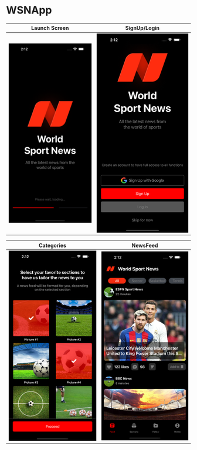 # WSNApp


| Launch Screen | SignUp/Login |
| --------------|--------------|
|  ![](10.png)  | ![](20.png)  |

| Categories    |   NewsFeed   |
|---------------|--------------|
|  ![](30.png)  | ![](40.png)  |



